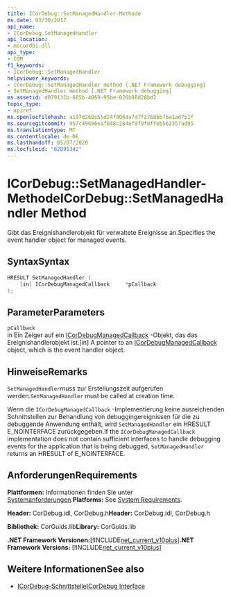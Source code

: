 ```yaml
---
title: ICorDebug::SetManagedHandler-Methode
ms.date: 03/30/2017
api_name:
- ICorDebug.SetManagedHandler
api_location:
- mscordbi.dll
api_type:
- COM
f1_keywords:
- ICorDebug::SetManagedHandler
helpviewer_keywords:
- ICorDebug::SetManagedHandler method [.NET Framework debugging]
- SetManagedHandler method [.NET Framework debugging]
ms.assetid: d079131b-685b-4869-95be-826b88d28bd2
topic_type:
- apiref
ms.openlocfilehash: a197d260c55d24f906da7d7f2768bb7ba1ad751f
ms.sourcegitcommit: 957c49696eaf048c284ef8f9f8ffeb562357ad95
ms.translationtype: MT
ms.contentlocale: de-DE
ms.lasthandoff: 05/07/2020
ms.locfileid: "82895342"
---
```

# <a name="icordebugsetmanagedhandler-method"></a><span data-ttu-id="91a19-102">ICorDebug::SetManagedHandler-Methode</span><span class="sxs-lookup"><span data-stu-id="91a19-102">ICorDebug::SetManagedHandler Method</span></span>
<span data-ttu-id="91a19-103">Gibt das Ereignishandlerobjekt für verwaltete Ereignisse an.</span><span class="sxs-lookup"><span data-stu-id="91a19-103">Specifies the event handler object for managed events.</span></span>  
  
## <a name="syntax"></a><span data-ttu-id="91a19-104">Syntax</span><span class="sxs-lookup"><span data-stu-id="91a19-104">Syntax</span></span>  
  
```cpp  
HRESULT SetManagedHandler (  
    [in] ICorDebugManagedCallback     *pCallback  
);  
```  
  
## <a name="parameters"></a><span data-ttu-id="91a19-105">Parameter</span><span class="sxs-lookup"><span data-stu-id="91a19-105">Parameters</span></span>  
 `pCallback`  
 <span data-ttu-id="91a19-106">in Ein Zeiger auf ein [ICorDebugManagedCallback](icordebugmanagedcallback-interface.md) -Objekt, das das Ereignishandlerobjekt ist.</span><span class="sxs-lookup"><span data-stu-id="91a19-106">[in] A pointer to an [ICorDebugManagedCallback](icordebugmanagedcallback-interface.md) object, which is the event handler object.</span></span>  
  
## <a name="remarks"></a><span data-ttu-id="91a19-107">Hinweise</span><span class="sxs-lookup"><span data-stu-id="91a19-107">Remarks</span></span>  
 <span data-ttu-id="91a19-108">`SetManagedHandler`muss zur Erstellungszeit aufgerufen werden.</span><span class="sxs-lookup"><span data-stu-id="91a19-108">`SetManagedHandler` must be called at creation time.</span></span>  
  
 <span data-ttu-id="91a19-109">Wenn die `ICorDebugManagedCallback` -Implementierung keine ausreichenden Schnittstellen zur Behandlung von debuggingereignissen für die zu debuggende Anwendung enthält, wird `SetManagedHandler` ein HRESULT E_NOINTERFACE zurückgegeben.</span><span class="sxs-lookup"><span data-stu-id="91a19-109">If the `ICorDebugManagedCallback` implementation does not contain sufficient interfaces to handle debugging events for the application that is being debugged, `SetManagedHandler` returns an HRESULT of E_NOINTERFACE.</span></span>  
  
## <a name="requirements"></a><span data-ttu-id="91a19-110">Anforderungen</span><span class="sxs-lookup"><span data-stu-id="91a19-110">Requirements</span></span>  
 <span data-ttu-id="91a19-111">**Plattformen:** Informationen finden Sie unter [Systemanforderungen](../../get-started/system-requirements.md).</span><span class="sxs-lookup"><span data-stu-id="91a19-111">**Platforms:** See [System Requirements](../../get-started/system-requirements.md).</span></span>  
  
 <span data-ttu-id="91a19-112">**Header:** CorDebug.idl, CorDebug.h</span><span class="sxs-lookup"><span data-stu-id="91a19-112">**Header:** CorDebug.idl, CorDebug.h</span></span>  
  
 <span data-ttu-id="91a19-113">**Bibliothek:** CorGuids.lib</span><span class="sxs-lookup"><span data-stu-id="91a19-113">**Library:** CorGuids.lib</span></span>  
  
 <span data-ttu-id="91a19-114">**.NET Framework Versionen:**[!INCLUDE[net_current_v10plus](../../../../includes/net-current-v10plus-md.md)]</span><span class="sxs-lookup"><span data-stu-id="91a19-114">**.NET Framework Versions:** [!INCLUDE[net_current_v10plus](../../../../includes/net-current-v10plus-md.md)]</span></span>  
  
## <a name="see-also"></a><span data-ttu-id="91a19-115">Weitere Informationen</span><span class="sxs-lookup"><span data-stu-id="91a19-115">See also</span></span>

- [<span data-ttu-id="91a19-116">ICorDebug-Schnittstelle</span><span class="sxs-lookup"><span data-stu-id="91a19-116">ICorDebug Interface</span></span>](icordebug-interface.md)
